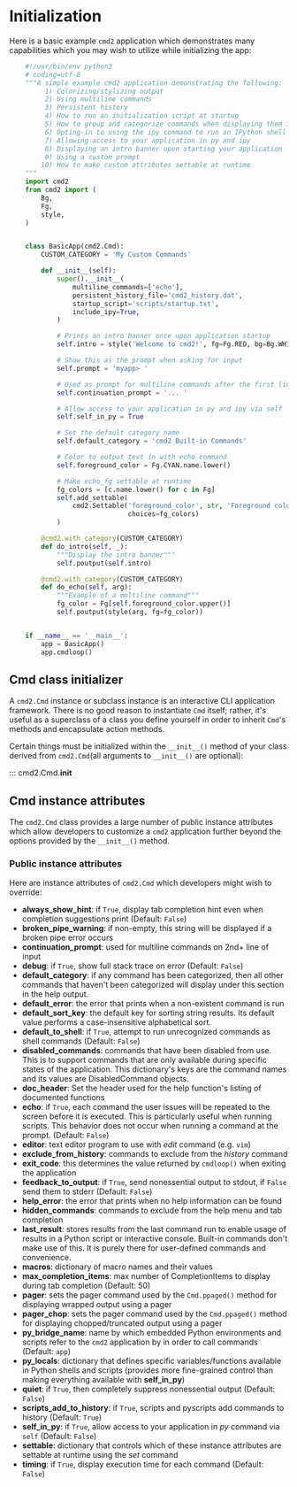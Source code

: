 # Initialization

Here is a basic example `cmd2` application which demonstrates many capabilities which you may wish to utilize while initializing the app:

```py
    #!/usr/bin/env python3
    # coding=utf-8
    """A simple example cmd2 application demonstrating the following:
         1) Colorizing/stylizing output
         2) Using multiline commands
         3) Persistent history
         4) How to run an initialization script at startup
         5) How to group and categorize commands when displaying them in help
         6) Opting-in to using the ipy command to run an IPython shell
         7) Allowing access to your application in py and ipy
         8) Displaying an intro banner upon starting your application
         9) Using a custom prompt
        10) How to make custom attributes settable at runtime
    """
    import cmd2
    from cmd2 import (
        Bg,
        Fg,
        style,
    )


    class BasicApp(cmd2.Cmd):
        CUSTOM_CATEGORY = 'My Custom Commands'

        def __init__(self):
            super().__init__(
                multiline_commands=['echo'],
                persistent_history_file='cmd2_history.dat',
                startup_script='scripts/startup.txt',
                include_ipy=True,
            )

            # Prints an intro banner once upon application startup
            self.intro = style('Welcome to cmd2!', fg=Fg.RED, bg=Bg.WHITE, bold=True)

            # Show this as the prompt when asking for input
            self.prompt = 'myapp> '

            # Used as prompt for multiline commands after the first line
            self.continuation_prompt = '... '

            # Allow access to your application in py and ipy via self
            self.self_in_py = True

            # Set the default category name
            self.default_category = 'cmd2 Built-in Commands'

            # Color to output text in with echo command
            self.foreground_color = Fg.CYAN.name.lower()

            # Make echo_fg settable at runtime
            fg_colors = [c.name.lower() for c in Fg]
            self.add_settable(
                cmd2.Settable('foreground_color', str, 'Foreground color to use with echo command', self,
                              choices=fg_colors)
            )

        @cmd2.with_category(CUSTOM_CATEGORY)
        def do_intro(self, _):
            """Display the intro banner"""
            self.poutput(self.intro)

        @cmd2.with_category(CUSTOM_CATEGORY)
        def do_echo(self, arg):
            """Example of a multiline command"""
            fg_color = Fg[self.foreground_color.upper()]
            self.poutput(style(arg, fg=fg_color))


    if __name__ == '__main__':
        app = BasicApp()
        app.cmdloop()
```

## Cmd class initializer

A `cmd2.Cmd` instance or subclass instance is an interactive CLI application framework. There is no good reason to instantiate `Cmd` itself; rather, it's useful as a superclass of a class you define yourself in order to inherit `Cmd`'s methods and encapsulate action methods.

Certain things must be initialized within the `__init__()` method of your class derived from `cmd2.Cmd`(all arguments to `__init__()` are optional):

::: cmd2.Cmd.__init__

## Cmd instance attributes

The `cmd2.Cmd` class provides a large number of public instance attributes which allow developers to customize a `cmd2` application further beyond the options provided by the `__init__()` method.

### Public instance attributes

Here are instance attributes of `cmd2.Cmd` which developers might wish to override:

- **always_show_hint**: if `True`, display tab completion hint even when completion suggestions print (Default: `False`)
- **broken_pipe_warning**: if non-empty, this string will be displayed if a broken pipe error occurs
- **continuation_prompt**: used for multiline commands on 2nd+ line of input
- **debug**: if `True`, show full stack trace on error (Default: `False`)
- **default_category**: if any command has been categorized, then all other commands that haven't been categorized will display under this section in the help output.
- **default_error**: the error that prints when a non-existent command is run
- **default_sort_key**: the default key for sorting string results. Its default value performs a case-insensitive alphabetical sort.
- **default_to_shell**: if `True`, attempt to run unrecognized commands as shell commands (Default: `False`)
- **disabled_commands**: commands that have been disabled from use. This is to support commands that are only available during specific states of the application. This dictionary's keys are the command names and its values are DisabledCommand objects.
- **doc_header**: Set the header used for the help function's listing of documented functions
- **echo**: if `True`, each command the user issues will be repeated to the screen before it is executed. This is particularly useful when running scripts. This behavior does not occur when running a command at the prompt. (Default: `False`)
- **editor**: text editor program to use with _edit_ command (e.g. `vim`)
- **exclude_from_history**: commands to exclude from the _history_ command
- **exit_code**: this determines the value returned by `cmdloop()` when exiting the application
- **feedback_to_output**: if `True`, send nonessential output to stdout, if `False` send them to stderr (Default: `False`)
- **help_error**: the error that prints when no help information can be found
- **hidden_commands**: commands to exclude from the help menu and tab completion
- **last_result**: stores results from the last command run to enable usage of results in a Python script or interactive console. Built-in commands don't make use of this. It is purely there for user-defined commands and convenience.
- **macros**: dictionary of macro names and their values
- **max_completion_items**: max number of CompletionItems to display during tab completion (Default: 50)
- **pager**: sets the pager command used by the `Cmd.ppaged()` method for displaying wrapped output using a pager
- **pager_chop**: sets the pager command used by the `Cmd.ppaged()` method for displaying chopped/truncated output using a pager
- **py_bridge_name**: name by which embedded Python environments and scripts refer to the `cmd2` application by in order to call commands (Default: `app`)
- **py_locals**: dictionary that defines specific variables/functions available in Python shells and scripts (provides more fine-grained control than making everything available with **self_in_py**)
- **quiet**: if `True`, then completely suppress nonessential output (Default: `False`)
- **scripts_add_to_history**: if `True`, scripts and pyscripts add commands to history (Default: `True`)
- **self_in_py**: if `True`, allow access to your application in _py_ command via `self` (Default: `False`)
- **settable**: dictionary that controls which of these instance attributes are settable at runtime using the _set_ command
- **timing**: if `True`, display execution time for each command (Default: `False`)
